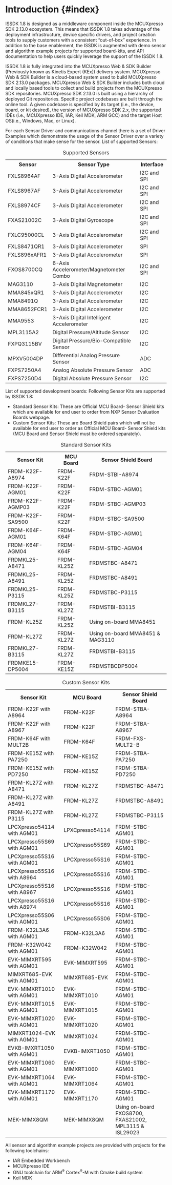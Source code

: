 ﻿Introduction   {#index}
=========================

<P>ISSDK 1.8 is designed as a middleware component inside the MCUXpresso SDK 2.13.0 ecosystem. 
This means that ISSDK 1.8 takes advantage of the deployment infrastructure, device specific drivers,
and project creation tools to supply customers with a consistent “out-of-box” experience. In addition
to the base enablement, the ISSDK is augmented with demo sensor and algorithm example projects for
supported board-kits, and API documentation to help users quickly leverage the support of the ISSDK 1.8.

<P>ISSDK 1.8 is fully integrated into the MCUXpresso Web & SDK Builder (Previously known as
Kinetis Expert (KEx)) delivery system. MCUXpresso Web & SDK Builder is a cloud-based system used to
build MCUXpresso SDK 2.13.0 packages. MCUXpresso Web & SDK Builder includes both cloud and locally based
tools to collect and build projects from the MCUXpresso SDK repositories.
MCUXpresso SDK 2.13.0 is built using a hierarchy of deployed Git repositories. Specific project codebases are built
through the online tool.  A given codebase is specified by its target (i.e., the device, board, or kit desired),
the version of MCUXpresso SDK 2.x, the supported IDEs (i.e., MCUXpresso IDE, IAR, Keil MDK, ARM GCC) and the
target Host OS(i.e., Windows, Mac, or Linux).

<P> For each Sensor Driver and communications channel there is a set of Driver Examples which demonstrate the
usage of the Sensor Driver over a variety of conditions that make sense for the sensor.
List of supported Sensors:

<table>
<caption id="multi_row">Supported Sensors</caption>
<tr> <th>Sensor</th><th>Sensor Type</th><th>Interface</th></tr>
<tr><td>FXLS8964AF</td><td>3-Axis Digital Accelerometer</td><td>I2C and SPI</td></tr>
<tr><td>FXLS8967AF</td><td>3-Axis Digital Accelerometer</td><td>I2C and SPI</td></tr>
<tr><td>FXLS8974CF</td><td>3-Axis Digital Accelerometer</td><td>I2C and SPI</td></tr>
<tr><td>FXAS21002C</td><td>3-Axis Digital Gyroscope</td><td>I2C and SPI</td></tr>
<tr><td>FXLC95000CL</td><td>3-Axis Digital Accelerometer</td><td>I2C and SPI</td></tr>
<tr><td>FXLS8471QR1</td><td>3-Axis Digital Accelerometer</td><td>SPI</td></tr>
<tr><td>FXLS896xAFR1</td><td>3-Axis Digital Accelerometer</td><td>SPI</td></tr>
<tr><td>FXOS8700CQ</td><td>6-Axis Accelerometer/Magnetometer Combo</td><td>I2C and SPI</td></tr>
<tr><td>MAG3110</td><td>3-Axis Digital Magnetometer</td><td>I2C</td></tr>
<tr><td>MMA845xQR1</td><td>3-Axis Digital Accelerometer</td><td>I2C</td></tr>
<tr><td>MMA8491Q</td><td>3-Axis Digital Accelerometer</td><td>I2C</td></tr>
<tr><td>MMA8652FCR1</td><td>3-Axis Digital Accelerometer</td><td>I2C</td></tr>
<tr><td>MMA9553</td><td>3-Axis Digital Intelligent Accelerometer</td><td>I2C</td></tr>
<tr><td>MPL3115A2</td><td>Digital Pressure/Altitude Sensor</td><td>I2C</td></tr>
<tr><td>FXPQ3115BV</td><td>Digital Pressure/Bio-Compatible Sensor</td><td>I2C</td></tr>
<tr><td>MPXV5004DP</td><td>Differential Analog Pressure Sensor</td><td>ADC</td></tr>
<tr><td>FXPS7250A4</td><td>Analog Absolute Pressure Sensor</td><td>ADC</td></tr>
<tr><td>FXPS7250D4</td><td>Digital Absolute Pressure Sensor</td><td>I2C</td></tr>
</table>

List of supported development boards:
Following Sensor Kits are supported by ISSDK 1.8:
- Standard Sensor Kits: These are Official MCU Board- Sensor Shield kits which
  are available for end user to order from NXP Sensor Evaluation Boards webpage.
- Custom Sensor Kits: These are Board Shield pairs which will not be available
  for end user to order as Official MCU Board- Sensor Shield kits
  (MCU Board and Sensor Shield must be ordered separately).

<table>
<caption id="multi_row">Standard Sensor Kits</caption>
<tr><th>Sensor Kit</th><th>MCU Board</th><th>Sensor Shield Board</th></tr>
<tr><td>FRDM-K22F-A8974</td><td>FRDM-K22F</td><td>FRDM-STBI-A8974</td></tr>
<tr><td>FRDM-K22F-AGM01</td><td>FRDM-K22F</td><td>FRDM-STBC-AGM01</td></tr>
<tr><td>FRDM-K22F-AGMP03</td><td>FRDM-K22F</td><td>FRDM-STBC-AGMP03</td></tr>
<tr><td>FRDM-K22F-SA9500</td><td>FRDM-K22F</td><td>FRDM-STBC-SA9500</td></tr>
<tr><td>FRDM-K64F-AGM01</td><td>FRDM-K64F</td><td>FRDM-STBC-AGM01</td></tr>
<tr><td>FRDM-K64F-AGM04</td><td>FRDM-K64F</td><td>FRDM-STBC-AGM04</td></tr>
<tr><td>FRDMKL25-A8471</td><td>FRDM-KL25Z</td><td>FRDMSTBC-A8471</td></tr>
<tr><td>FRDMKL25-A8491</td><td>FRDM-KL25Z</td><td>FRDMSTBC-A8491</td></tr>
<tr><td>FRDMKL25-P3115</td><td>FRDM-KL25Z</td><td>FRDMSTBC-P3115</td></tr>
<tr><td>FRDMKL27-B3115</td><td>FRDM-KL27Z</td><td>FRDMSTBI-B3115</td></tr>
<tr><td>FRDM-KL25Z</td><td>FRDM-KL25Z</td><td>Using on-board MMA8451</td></tr>
<tr><td>FRDM-KL27Z</td><td>FRDM-KL27Z</td><td>Using on-board MMA8451 & MAG3110</td></tr>
<tr><td>FRDMKL27-B3115</td><td>FRDM-KL27Z</td><td>FRDMSTBI-B3115</td></tr>
<tr><td>FRDMKE15-DP5004</td><td>FRDM-KE15Z</td><td>FRDMSTBCDP5004</td></tr>
</table>

<table>
<caption id="multi_row">Custom Sensor Kits</caption>
<tr><th>Sensor Kit</th><th>MCU Board</th><th>Sensor Shield Board</th></tr>
<tr><td>FRDM-K22F with A8964</td><td>FRDM-K22F</td><td>FRDM-STBA-A8964</td></tr>
<tr><td>FRDM-K22F with A8967</td><td>FRDM-K22F</td><td>FRDM-STBA-A8967</td></tr>
<tr><td>FRDM-K64F with MULT2B</td><td>FRDM-K64F</td><td>FRDM-FXS-MULT2-B</td></tr>
<tr><td>FRDM-KE15Z with PA7250</td><td>FRDM-KE15Z</td><td>FRDM-STBA-PA7250</td></tr>
<tr><td>FRDM-KE15Z with PD7250</td><td>FRDM-KE15Z</td><td>FRDM-STBA-PD7250</td></tr>
<tr><td>FRDM-KL27Z with A8471</td><td>FRDM-KL27Z</td><td>FRDMSTBC-A8471</td></tr>
<tr><td>FRDM-KL27Z with A8491</td><td>FRDM-KL27Z</td><td>FRDMSTBC-A8491</td></tr>
<tr><td>FRDM-KL27Z with P3115</td><td>FRDM-KL27Z</td><td>FRDMSTBC-P3115</td></tr>
<tr><td>LPCXpresso54114 with AGM01</td><td>LPXCpresso54114</td><td>FRDM-STBC-AGM01</td></tr>
<tr><td>LPCXpresso55S69 with AGM01</td><td>LPCXpresso55S69</td><td>FRDM-STBC-AGM01</td></tr>
<tr><td>LPCXpresso55S16 with AGM01</td><td>LPCXpresso55S16</td><td>FRDM-STBC-AGM01</td></tr>
<tr><td>LPCXpresso55S16 with A8964</td><td>LPCXpresso55S16</td><td>FRDM-STBC-AGM01</td></tr>
<tr><td>LPCXpresso55S16 with A8967</td><td>LPCXpresso55S16</td><td>FRDM-STBC-AGM01</td></tr>
<tr><td>LPCXpresso55S16 with A8974</td><td>LPCXpresso55S16</td><td>FRDM-STBC-AGM01</td></tr>
<tr><td>LPCXpresso55S06 with AGM01</td><td>LPCXpresso55S06</td><td>FRDM-STBC-AGM01</td></tr>
<tr><td>FRDM-K32L3A6 with AGM01</td><td>FRDM-K32L3A6</td><td>FRDM-STBC-AGM01</td></tr>
<tr><td>FRDM-K32W042 with AGM01</td><td>FRDM-K32W042</td><td>FRDM-STBC-AGM01</td></tr>
<tr><td>EVK-MIMXRT595 with AGM01</td><td>EVK-MIMXRT595</td><td>FRDM-STBC-AGM01</td></tr>
<tr><td>MIMXRT685-EVK with AGM01</td><td>MIMXRT685-EVK</td><td>FRDM-STBC-AGM01</td></tr>
<tr><td>EVK-MIMXRT1010 with AGM01</td><td>EVK-MIMXRT1010</td><td>FRDM-STBC-AGM01</td></tr>
<tr><td>EVK-MIMXRT1015 with AGM01</td><td>EVK-MIMXRT1015</td><td>FRDM-STBC-AGM01</td></tr>
<tr><td>EVK-MIMXRT1020 with AGM01</td><td>EVK-MIMXRT1020</td><td>FRDM-STBC-AGM01</td></tr>
<tr><td>MIMXRT1024-EVK with AGM01</td><td>MIMXRT1024</td><td>FRDM-STBC-AGM01</td></tr>
<tr><td>EVKB-IMXRT1050 with AGM01</td><td>EVKB-IMXRT1050</td><td>FRDM-STBC-AGM01</td></tr>
<tr><td>EVK-MIMXRT1060 with AGM01</td><td>EVK-MIMXRT1060</td><td>FRDM-STBC-AGM01</td></tr>
<tr><td>EVK-MIMXRT1064 with AGM01</td><td>EVK-MIMXRT1064</td><td>FRDM-STBC-AGM01</td></tr>
<tr><td>EVK-MIMXRT1170 with AGM01</td><td>EVK-MIMXRT1170</td><td>FRDM-STBC-AGM01</td></tr>
<tr><td>MEK-MIMX8QM</td><td>MEK-MIMX8QM</td><td>Using on-board FXOS8700, FXAS21002, MPL3115 & ISL29023</td></tr>
</table>

<P> All sensor and algorithm example projects are provided with projects for the following toolchains:
<UL>
<LI>IAR Embedded Workbench
<LI>MCUXpresso IDE
<LI>GNU toolchain for ARM<sup>®</sup> Cortex<sup>®</sup>-M with Cmake build system
<LI>Keil MDK
</UL>
